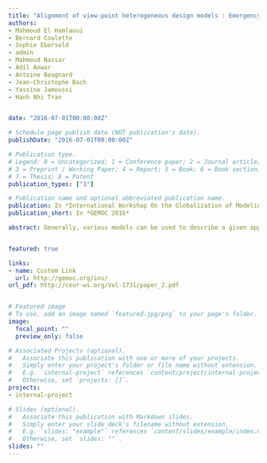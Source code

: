 ```yaml
---
title: "Alignment of view-point heterogeneous design models : Emergency Department Case Study"
authors:
- Mahmoud El Hamlaoui
- Bernard Coulette
- Sophie Ebersold
- admin
- Mahmoud Nassar
- Adil Anwar
- Antoine Beugnard
- Jean-Christophe Bach
- Yassine Jamoussi
- Hanh Nhi Tran


date: "2016-07-01T00:00:00Z"

# Schedule page publish date (NOT publication's date).
publishDate: "2016-07-01T00:00:00Z"

# Publication type.
# Legend: 0 = Uncategorized; 1 = Conference paper; 2 = Journal article;
# 3 = Preprint / Working Paper; 4 = Report; 5 = Book; 6 = Book section;
# 7 = Thesis; 8 = Patent
publication_types: ["1"]

# Publication name and optional abbreviated publication name.
publication: In *International Workshop On the Globalization of Modeling Languages (GEMOC 2016) co-located with ACM/IEEE MODELS 2016*
publication_short: In *GEMOC 2016*

abstract: Generally, various models can be used to describe a given application domain on different aspects and thus give rise to several views. To have a complete view of the application domain, heterogeneous models need to be unified, which is a hard task to do. To tackle this problem, we have proposed a method to relate partial models without combining them in a single model. In our approach, partial models are organized as a network of models through a virtual global model called M1C (Model of correspondences between models) which conforms to a ubiquitous language based on a Meta-Model of Correspondences (MMC). This paper presents an application of our method to an “Emergency Department” case study. It has been performed as a collaborative process involving model designers and a supervisor. The focus is put on the building of the M1C model from 3 partial models.


featured: true

links:
- name: Custom Link
  url: http://gemoc.org/ins/
url_pdf: http://ceur-ws.org/Vol-1731/paper_2.pdf


# Featured image
# To use, add an image named `featured.jpg/png` to your page's folder.
image:
  focal_point: ""
  preview_only: false

# Associated Projects (optional).
#   Associate this publication with one or more of your projects.
#   Simply enter your project's folder or file name without extension.
#   E.g. `internal-project` references `content/project/internal-project/index.md`.
#   Otherwise, set `projects: []`.
projects:
- internal-project

# Slides (optional).
#   Associate this publication with Markdown slides.
#   Simply enter your slide deck's filename without extension.
#   E.g. `slides: "example"` references `content/slides/example/index.md`.
#   Otherwise, set `slides: ""`.
slides: ""
---
```

